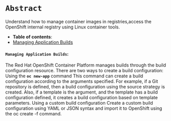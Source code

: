 
# **`Abstract`**
Understand how to manage container images in registries,access the OpenShift internal registry using Linux container tools.

-  **Table of contents**:
  - [Managing Application Builds](#managing-application-builds)
  
#### **`Managing Application Builds`:**



The Red Hat OpenShift Container Platform manages builds through the build configuration resource. There are two ways to create a build configuration:
Using the **`oc new-app`** command
This command can create a build configuration according to the arguments specified. For example, if a Git repository is defined, then a build configuration using the source strategy is created. Also, if a template is the argument, and the template has a build configuration defined, it creates a build configuration based on template parameters.
Using a custom build configuration
Create a custom build configuration using YAML or JSON syntax and import it to OpenShift using the oc create -f command.